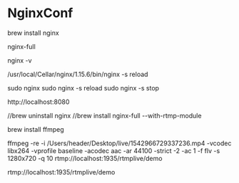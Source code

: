 # NginxConf


brew install nginx

nginx-full

nginx -v

/usr/local/Cellar/nginx/1.15.6/bin/nginx -s reload


sudo nginx
sudo nginx -s reload
sudo nginx -s stop

http://localhost:8080

//brew uninstall nginx
//brew install nginx-full --with-rtmp-module

brew install ffmpeg

ffmpeg -re -i /Users/header/Desktop/live/1542966729337236.mp4 -vcodec libx264 -vprofile baseline -acodec aac -ar 44100 -strict -2 -ac 1 -f flv -s 1280x720 -q 10 rtmp://localhost:1935/rtmplive/demo


rtmp://localhost:1935/rtmplive/demo
